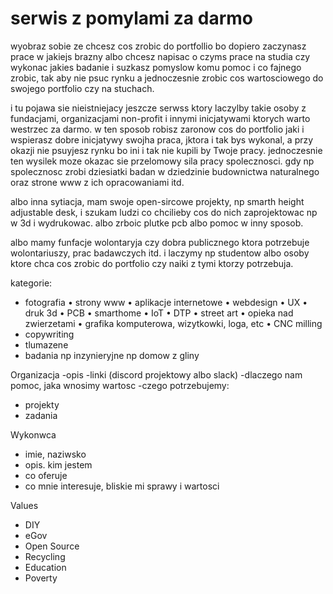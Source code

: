 # serwis z pomylami za darmo

wyobraz sobie ze chcesz cos zrobic do portfollio bo dopiero zaczynasz prace w jakiejs brazny albo chcesz napisac o czyms prace na studia czy wykonac jakies badanie i suzkasz pomyslow komu pomoc i co fajnego zrobic, tak aby nie psuc rynku a jednoczesnie zrobic cos wartosciowego do swojego portfolio czy na stuchach. 

i tu pojawa sie nieistniejacy jeszcze serwss ktory laczylby takie osoby z fundacjami, organizacjami non-profit i innymi inicjatywami ktorych warto westrzec za darmo. w ten sposob robisz zaronow cos do portfolio jaki i wspierasz dobre inicjatywy swojha praca, jktora i tak bys wykonal, a przy okazji nie psuyjesz rynku bo ini i tak nie kupili by Twoje pracy. jednoczesnie ten wysilek moze okazac sie przelomowy sila pracy spolecznosci. gdy np spolecznosc zrobi dziesiatki badan w dziedzinie budownictwa naturalnego oraz strone www z ich opracowaniami itd. 

albo inna sytiacja, mam swoje open-sircowe projekty, np smarth height adjustable desk, i szukam ludzi co chcilieby cos do nich zaprojektowac np w 3d  i wydrukowac. albo zrboic plutke pcb albo pomoc w inny sposob. 

albo mamy funfacje wolontaryja czy dobra publicznego ktora potrzebuje wolontariuszy, prac badawczych itd. i laczymy np studentow albo osoby ktore chca cos zrobic do portfolio czy naiki z tymi ktorzy potrzebuja. 

kategorie:
* fotografia
• strony www
• aplikacje internetowe
• webdesign
• UX
• druk 3d
• PCB
• smarthome
• IoT
• DTP
• street art
• opieka nad zwierzetami
• grafika komputerowa, wizytkowki, loga, etc
• CNC milling
* copywriting
* tlumazene
* badania np inzynieryjne np domow z gliny

Organizacja
-opis
-linki (discord projektowy albo slack)
-dlaczego nam pomoc, jaka wnosimy wartosc
-czego potrzebujemy:
 - projekty 
 - zadania

Wykonwca
- imie, naziwsko
- opis. kim jestem
- co oferuje 
- co mnie interesuje, bliskie mi sprawy i wartosci

Values
- DIY
- eGov
- Open Source
- Recycling
- Education
- Poverty

